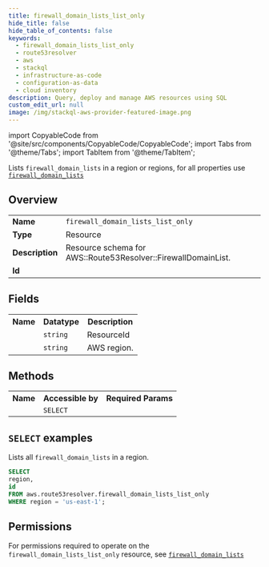 ```yaml
---
title: firewall_domain_lists_list_only
hide_title: false
hide_table_of_contents: false
keywords:
  - firewall_domain_lists_list_only
  - route53resolver
  - aws
  - stackql
  - infrastructure-as-code
  - configuration-as-data
  - cloud inventory
description: Query, deploy and manage AWS resources using SQL
custom_edit_url: null
image: /img/stackql-aws-provider-featured-image.png
---
```


import CopyableCode from '@site/src/components/CopyableCode/CopyableCode';
import Tabs from '@theme/Tabs';
import TabItem from '@theme/TabItem';

Lists <code>firewall_domain_lists</code> in a region or regions, for all properties use <a href="/services/serviceName/firewall_domain_lists/"><code>firewall_domain_lists</code></a>

## Overview
<table>
<tbody>
<tr><td><b>Name</b></td><td><code>firewall_domain_lists_list_only</code></td></tr>
<tr><td><b>Type</b></td><td>Resource</td></tr>
<tr><td><b>Description</b></td><td>Resource schema for AWS::Route53Resolver::FirewallDomainList.</td></tr>
<tr><td><b>Id</b></td><td><CopyableCode code="aws.route53resolver.firewall_domain_lists_list_only" /></td></tr>
</tbody>
</table>

## Fields
<table>
<tbody>
<tr><th>Name</th><th>Datatype</th><th>Description</th></tr><tr><td><CopyableCode code="id" /></td><td><code>string</code></td><td>ResourceId</td></tr>
<tr><td><CopyableCode code="region" /></td><td><code>string</code></td><td>AWS region.</td></tr>
</tbody>
</table>

## Methods

<table>
<tbody>
  <tr>
    <th>Name</th>
    <th>Accessible by</th>
    <th>Required Params</th>
  </tr>
  <tr>
    <td><CopyableCode code="list_resources" /></td>
    <td><code>SELECT</code></td>
    <td><CopyableCode code="region" /></td>
  </tr>
</tbody>
</table>

## `SELECT` examples
Lists all <code>firewall_domain_lists</code> in a region.
```sql
SELECT
region,
id
FROM aws.route53resolver.firewall_domain_lists_list_only
WHERE region = 'us-east-1';
```


## Permissions

For permissions required to operate on the <code>firewall_domain_lists_list_only</code> resource, see <a href="/services/route53resolver/firewall_domain_lists/#permissions"><code>firewall_domain_lists</code></a>

